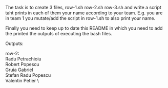 The task is to create 3 files, row-1.sh row-2.sh row-3.sh and write a script taht prints in each of them your name according to your team. E.g. you are in team 1 you mutate/add the script in row-1.sh to also print your name.

Finally you need to keep up to date this README in which you need to add the printed the outputs of executing the bash files.

Outputs:


row-2: \
Radu Petrachioiu \
Robert Popescu \
Gruia Gabriel \
Stefan Radu Popescu \
Valentin Petier \
